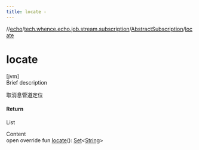```yaml
---
title: locate -
---
```

//[echo](../../index.md)/[tech.whence.echo.job.stream.subscription](../index.md)/[AbstractSubscription](index.md)/[locate](locate.md)



# locate  
[jvm]  
Brief description  


取消息管道定位



#### Return  


List<String>

  
Content  
open override fun [locate](locate.md)(): [Set](https://kotlinlang.org/api/latest/jvm/stdlib/kotlin.collections/-set/index.html)<[String](https://kotlinlang.org/api/latest/jvm/stdlib/kotlin/-string/index.html)>  



